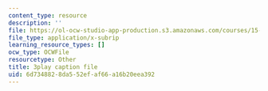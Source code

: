 ```yaml
---
content_type: resource
description: ''
file: https://ol-ocw-studio-app-production.s3.amazonaws.com/courses/15-031j-energy-decisions-markets-and-policies-spring-2012/6d7348828da552efaf66a16b20eea392_2wGduvHRck4.vtt
file_type: application/x-subrip
learning_resource_types: []
ocw_type: OCWFile
resourcetype: Other
title: 3play caption file
uid: 6d734882-8da5-52ef-af66-a16b20eea392
---
```

